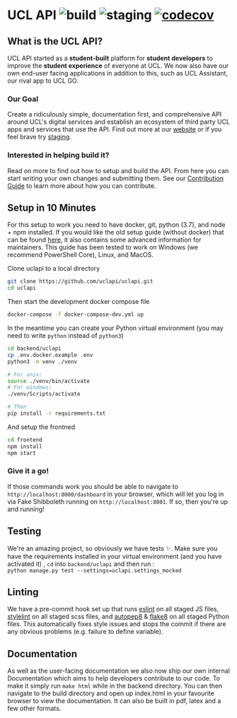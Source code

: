 # UCL API ![build](https://img.shields.io/github/workflow/status/uclapi/uclapi/CI?label=build) ![staging](https://img.shields.io/github/workflow/status/uclapi/uclapi/CD?label=staging) [![codecov](https://codecov.io/gh/uclapi/uclapi/branch/master/graph/badge.svg)](https://codecov.io/gh/uclapi/uclapi)

## What is the UCL API?
UCL API started as a **student-built** platform for **student developers** to improve the **student experience** of everyone at UCL. We now also have our own end-user facing applications in addition to this, such as UCL Assistant, our rival app to UCL GO.

### Our Goal
Create a ridiculously simple, documentation first, and comprehensive API around UCL's digital services and establish an ecosystem of third party UCL apps and services that use the API. Find out more at our [website](https://uclapi.com) or if you feel brave try [staging](https://staging.ninja).

### Interested in helping build it?
Read on more to find out how to setup and build the API. From here you can start writing your own changes and submitting them. See our [Contribution Guide](CONTRIBUTING.md) to learn more about how you can contribute.

## Setup in 10 Minutes
For this setup to work you need to have docker, git, python (3.7), and node + npm installed. If you would like the old setup guide (without docker) that can be found [here](README_SETUP.md), it also contains some advanced information for maintainers. This guide has been tested to work on Windows (we recommend PowerShell Core), Linux, and MacOS.

Clone uclapi to a local directory
```bash
git clone https://github.com/uclapi/uclapi.git
cd uclapi
```

Then start the development docker compose file
```bash
docker-compose -f docker-compose-dev.yml up
```

In the meantime you can create your Python virtual environment (you may need to write `python` instead of `python3`)
```bash
cd backend/uclapi
cp .env.docker.example .env
python3 -m venv ./venv

# For unix:
source ./venv/bin/activate
# For windows:
./venv/Scripts/activate

# Then
pip install -r requirements.txt
```

And setup the frontned
```bash
cd frontend
npm install
npm start
```

### Give it a go!
If those commands work you should be able to navigate to `http://localhost:8000/dashboard` in your browser, which will let you log in via Fake Shibboleth running on `http://localhost:8001`. If so, then you're up and running!

## Testing
We're an amazing project, so obviously we have tests :sparkles:. Make sure you have the requirements installed in your virtual environment (and you have activated it) , `cd` into `backend/uclapi` and then run :  
`python manage.py test --settings=uclapi.settings_mocked`

## Linting
We have a pre-commit hook set up that runs [eslint](https://eslint.org/) on all staged JS files, [stylelint](https://github.com/stylelint/stylelint) on all staged scss files, and [autopep8](https://github.com/hhatto/autopep8) & [flake8](http://flake8.pycqa.org/en/latest/) on all staged Python files. This automatically fixes style issues and stops the commit if there are any obvious problems (e.g. failure to define variable).

## Documentation
As well as the user-facing documentation we also now ship our own internal Documentation which aims to help developers contribute to our code. To make it simply run ```make html``` while in the backend directory. You can then navigate to the build directory and open up index.html in your favourite browser to view the documentation. It can also be built in pdf, latex and a few other formats.
